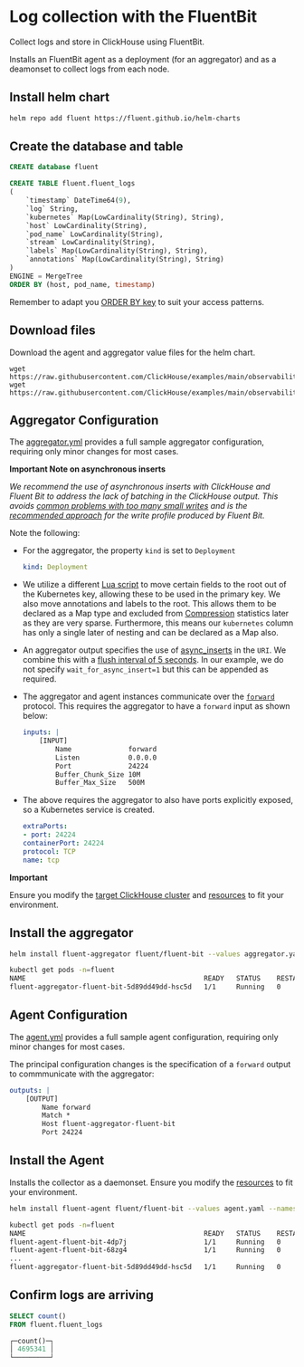 # Log collection with the FluentBit

Collect logs and store in ClickHouse using FluentBit.

Installs an FluentBit agent as a deployment (for an aggregator) and as a deamonset to collect logs from each node.


## Install helm chart

```bash
helm repo add fluent https://fluent.github.io/helm-charts
```

## Create the database and table

```sql
CREATE database fluent

CREATE TABLE fluent.fluent_logs
(
    `timestamp` DateTime64(9),
    `log` String,
    `kubernetes` Map(LowCardinality(String), String),
    `host` LowCardinality(String),
    `pod_name` LowCardinality(String),
    `stream` LowCardinality(String),
    `labels` Map(LowCardinality(String), String),
    `annotations` Map(LowCardinality(String), String)
)
ENGINE = MergeTree
ORDER BY (host, pod_name, timestamp)
```

Remember to adapt you [ORDER BY key](https://clickhouse.com/docs/en/guides/improving-query-performance/sparse-primary-indexes/sparse-primary-indexes-intro) to suit your access patterns.

## Download files

Download the agent and aggregator value files for the helm chart.

```
wget https://raw.githubusercontent.com/ClickHouse/examples/main/observability/logs/kubernetes/fluentbit_to_fluentbit/agent.yaml
wget https://raw.githubusercontent.com/ClickHouse/examples/main/observability/logs/kubernetes/fluentbit_to_fluentbit/aggregator.yaml
```

## Aggregator Configuration

The [aggregator.yml](./aggregator.yml) provides a full sample aggregator configuration, requiring only minor changes for most cases.


**Important Note on asynchronous inserts**

*We recommend the use of asynchronous inserts with ClickHouse and Fluent Bit to address the lack of batching in the ClickHouse output. This avoids [common problems with too many small writes](https://clickhouse.com/blog/common-getting-started-issues-with-clickhouse) and is the [recommended approach](https://clickhouse.com/docs/en/optimize/asynchronous-inserts/) for the write profile produced by Fluent Bit.*

Note the following:

- For the aggregator, the property `kind` is set to `Deployment` 
    ```yaml
    kind: Deployment
    ```
- We utilize a different [Lua script](./aggregator.yaml#L291-L309) to move certain fields to the root out of the Kubernetes key, allowing these to be used in the primary key. We also move annotations and labels to the root. This allows them to be declared as a Map type and excluded from [Compression](#compression) statistics later as they are very sparse. Furthermore, this means our `kubernetes` column has only a single later of nesting and can be declared as a Map also.
- An aggregator output specifies the use of [async_inserts](https://clickhouse.com/docs/en/cloud/bestpractices/asynchronous-inserts/) in the `URI`. We combine this with a [flush interval of 5 seconds](./aggregator.yaml#L264). In our example, we do not specify `wait_for_async_insert=1` but this can be appended as required.
- The aggregator and agent instances communicate over the [`forward`](https://docs.fluentbit.io/manual/pipeline/outputs/forward) protocol. This requires the aggregator to have a `forward` input as shown below:

    ```yaml
    inputs: |
        [INPUT]
            Name              forward
            Listen            0.0.0.0
            Port              24224
            Buffer_Chunk_Size 10M
            Buffer_Max_Size   500M
    ```

- The above requires the aggregator to also have ports explicitly exposed, so a Kubernetes service is created.
    ```yaml
    extraPorts:
    - port: 24224
    containerPort: 24224
    protocol: TCP
    name: tcp
    ```

**Important**

Ensure you modify the [target ClickHouse cluster](./aggregator.yaml#L346-L353) and [resources](./aggregator.yaml#L161-L167) to fit your environment.


## Install the aggregator


```bash
helm install fluent-aggregator fluent/fluent-bit --values aggregator.yaml --namespace fluent --create-namespace

kubectl get pods -n=fluent
NAME                                            READY   STATUS    RESTARTS   AGE
fluent-aggregator-fluent-bit-5d89dd49dd-hsc5d   1/1     Running   0          16m
```

## Agent Configuration

The [agent.yml](./agent.yml) provides a full sample agent configuration, requiring only minor changes for most cases.

The principal configuration changes is the specification of a `forward` output to commmunicate with the aggregator:

```yaml
outputs: |
    [OUTPUT]
        Name forward
        Match *
        Host fluent-aggregator-fluent-bit
        Port 24224
```

## Install the Agent

Installs the collector as a daemonset. Ensure you modify the [resources]() to fit your environment.

```bash
helm install fluent-agent fluent/fluent-bit --values agent.yaml --namespace fluent

kubectl get pods -n=fluent
NAME                                            READY   STATUS    RESTARTS   AGE
fluent-agent-fluent-bit-4dp7j                   1/1     Running   0          87s
fluent-agent-fluent-bit-68zg4                   1/1     Running   0          86s
...
fluent-aggregator-fluent-bit-5d89dd49dd-hsc5d   1/1     Running   0          16m
```

## Confirm logs are arriving


```sql
SELECT count()
FROM fluent.fluent_logs

┌─count()─┐
│ 4695341 │
└─────────┘
```